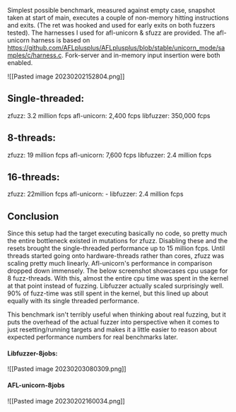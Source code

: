 Simplest possible benchmark, measured against empty case, snapshot taken at start of main, executes a couple of non-memory hitting instructions and exits. (The ret was hooked and used for early exits on both fuzzers tested). The harnesses I used for afl-unicorn & sfuzz are provided. The afl-unicorn harness is based on https://github.com/AFLplusplus/AFLplusplus/blob/stable/unicorn_mode/samples/c/harness.c. Fork-server and in-memory input insertion were both enabled. 

![[Pasted image 20230202152804.png]]

## Single-threaded:
zfuzz: 3.2 million fcps
afl-unicorn: 2,400 fcps
libfuzzer: 350,000 fcps

## 8-threads:
zfuzz: 19 million fcps
afl-unicorn: 7,600 fcps
libfuzzer: 2.4 million fcps

## 16-threads:
zfuzz: 22million fcps
afl-unicorn: -
libfuzzer: 2.4 million fcps

## Conclusion
Since this setup had the target executing basically no code, so pretty much the entire bottleneck existed in mutations for zfuzz. Disabling these and the resets brought the single-threaded performance up to 15 million fcps. Until threads started going onto hardware-threads rather than cores, zfuzz was scaling pretty much linearly. Afl-unicorn's performance in comparison dropped down immensely. The below screenshot showcases cpu usage for 8 fuzz-threads. With this, almost the entire cpu time was spent in the kernel at that point instead of fuzzing. Libfuzzer actually scaled surprisingly well. 90% of fuzz-time was still spent in the kernel, but this lined up about equally with its single threaded performance.

This benchmark isn't terribly useful when thinking about real fuzzing, but it puts the overhead of the actual fuzzer into perspective when it comes to just resetting/running targets and makes it a little easier to reason about expected performance numbers for real benchmarks later.

#### Libfuzzer-8jobs:
![[Pasted image 20230203080309.png]]

#### AFL-unicorn-8jobs
![[Pasted image 20230202160034.png]]